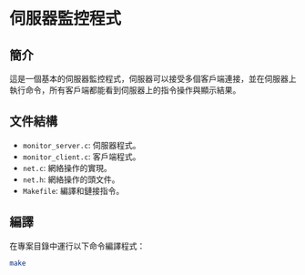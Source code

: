 # 伺服器監控程式

## 簡介

這是一個基本的伺服器監控程式，伺服器可以接受多個客戶端連接，並在伺服器上執行命令，所有客戶端都能看到伺服器上的指令操作與顯示結果。

## 文件結構

- `monitor_server.c`: 伺服器程式。
- `monitor_client.c`: 客戶端程式。
- `net.c`: 網絡操作的實現。
- `net.h`: 網絡操作的頭文件。
- `Makefile`: 編譯和鏈接指令。

## 編譯

在專案目錄中運行以下命令編譯程式：

```bash
make
